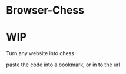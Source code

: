 # Browser-Chess
# WIP
Turn any website into chess

paste the code into a bookmark, or in to the url
